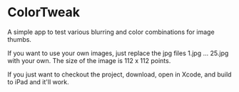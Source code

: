 ColorTweak
==========

A simple app to test various blurring and color combinations for image thumbs. 

If you want to use your own images, just replace the jpg files 1.jpg ... 25.jpg with your own. The size of the image is 112 x 112 points.

If you just want to checkout the project, download, open in Xcode, and build to iPad and it'll work.
